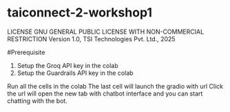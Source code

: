 # taiconnect-2-workshop1

LICENSE GNU GENERAL PUBLIC LICENSE WITH NON-COMMERCIAL RESTRICTION Version 1.0, TSI Technologies Pvt. Ltd., 2025

#Prerequisite
1) Setup the Groq API key in the colab
2) Setup the Guardrails API key in the colab


Run all the cells in the colab
The last cell will launch the gradio with url
Click the url will open the new tab with chatbot interface and you can start chatting with the bot.